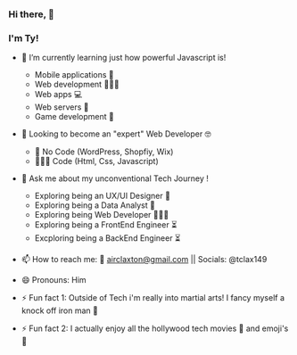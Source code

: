 ### Hi there, 👋
   ### I'm Ty! 

<!--
**tclax149/Profile** is a ✨ _special_ ✨ repository because its `README.md` (this file) appears on your GitHub profile.

- 👯 I’m looking to collaborate on ...
- 🤔 I’m looking for help with ...

-->


- 🌱 I’m currently learning just how powerful Javascript is!

    -  Mobile applications 📱
    -  Web development 👨🏽‍💻 
    -  Web apps 💻
    -  Web servers 💾
    -  Game development 🤖


- 🔭 Looking to become an "expert" Web Developer 🤓 

    - 🎨 No Code (WordPress, Shopfiy, Wix)
    - 👨🏽‍💻 Code (Html, Css, Javascript) 


- 💬 Ask me about my unconventional Tech Journey ! 
    -  Exploring being an UX/UI Designer 🎨
    -  Exploring being a Data Analyst 🤖
    -  Exploring being Web Developer  👨🏽‍💻 
    -  Exploring being a FrontEnd Engineer ⏳
    -  Excploring being a BackEnd Engineer ⏳

      
- 📫 How to reach me: 📧 airclaxton@gmail.com || Socials: @tclax149  

- 😄 Pronouns: Him

- ⚡ Fun fact 1: Outside of Tech i'm really into martial arts! I fancy myself a knock off iron man 🤣
- ⚡ Fun fact 2: I actually enjoy all the hollywood tech movies 👀 and emoji's 💚
  
    
